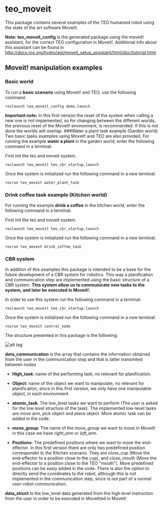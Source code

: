 # teo_moveit
This package contains several examples of the TEO humanoid robot using the state of the art software Moveit!. 

**Note: teo_moveit_config** is the generated package using the moveit! assistant, for the correct TEO configuration in Moveit!. Additional info about this assistant can be found in <http://docs.ros.org/hydro/api/moveit_setup_assistant/html/doc/tutorial.html>.

## Moveit! manipulation examples
### Basic world
To run a **basic scenario** using Moveit! and TEO, use the following command.

```
roslaunch teo_moveit_config demo.launch
```

**Important note:** In this first version the reset of the system when calling a new one is not implemented, so for changing between the different worlds, the previous reset of the Moveit! environment, is recommended. If this is not done the worlds will overlap.
###Water a plant task example (Garden world)
Two basic tasks examples using Moveit! and TEO are also provided. For running the example **water a plant** in the garden world, enter the following command in a terminal:

First init the teo and moveit system.

```
roslaunch teo_moveit teo_cbr_startup.launch
```
Once the system is initialized run the following command in a new terminal.

```
rosrun teo_moveit water_plant_task 
```
### Drink coffee task example (Kitchen world)
For running the example **drink a coffee** in the kitchen world, enter the following command in a terminal:

First init the teo and moveit system.

```
roslaunch teo_moveit teo_cbr_startup.launch
```
Once the system is initialized run the following command in a new terminal.

```
rosrun teo_moveit drink_coffee_task
```
### CBR system

In addition of this examples this package is intended to be a base for the future development of a CBR system for robotics. This way a planification and communication step are implemented using the basic structure of a CBR system. **This system allow us to communicate new tasks to the system, and later be executed in Moveit!.**

In order to use this system run the following command in a terminal:

```
roslaunch teo_moveit teo_cbr_startup.launch
```

Once the system is initialized run the following command in a new terminal.

```
rosrun teo_moveit central_node
```

The structure presented in this package is the following:

![alt tag](http://i.imgur.com/U30MsFR.jpg?1)

**data_communication** is the array that contains the information obtained from the user in the communication step and that is latter transmited between nodes

- **High_task**: name of the performing task, no relevant for planification.

- **Object**: name of the object we want to manipulate, no relevant for planification, since in this first version, we only have one manipulable object, in each environment.

- **atomic_task**: The low_level tasks we want to perform (The user is asked for the low level structure of the task). The implemented low-level tasks are move arm, pick object and place object. More atomic task can be added in the code.

- **move_group**: The name of the *move_group* we want to move in Moveit! in this case we have *right_arm* or *left_arm*.

- **Positions**: The predefined positions where we want to move the end-effector. In this first version there are only two predefined position correspondin to the Kitchen scenario. They are *close_cup* (Move the end-effector to a position close to the cup), and *close_mouth* (Move the end-effector to a position close to the TEO "mouth"). More predefined positions can be easly added in the code. There is also the option to direclty send the coordinates to the robot, although this is not implemented in the communication step, since is not part of a normal user-robot communication.

**data_struct** Is the low_level data generated from the high level instruction from the user in order to be executed in Moveit!ed in Moveit!
